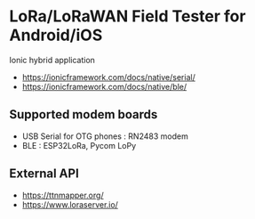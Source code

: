 # LoRa/LoRaWAN Field Tester for Android/iOS

Ionic hybrid application
* https://ionicframework.com/docs/native/serial/
* https://ionicframework.com/docs/native/ble/

## Supported modem boards
* USB Serial for OTG phones : RN2483 modem
* BLE : ESP32LoRa, Pycom LoPy

## External API
* https://ttnmapper.org/
* https://www.loraserver.io/
